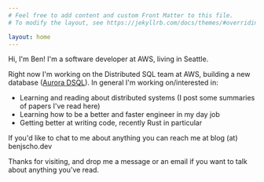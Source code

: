 ```yaml
---
# Feel free to add content and custom Front Matter to this file.
# To modify the layout, see https://jekyllrb.com/docs/themes/#overriding-theme-defaults

layout: home
---
```


Hi, I'm Ben! I'm a software developer at AWS, living in Seattle.

Right now I'm working on the Distributed SQL team at AWS, building a new 
database ([Aurora DSQL](https://aws.amazon.com/rds/aurora/dsql/)). In general 
I'm working on/interested in:
- Learning and reading about distributed systems (I post some summaries of papers I've read here)
- Learning how to be a better and faster engineer in my day job
- Getting better at writing code, recently Rust in particular

If you'd like to chat to me about anything you can reach me at blog (at)
benjscho.dev

Thanks for visiting, and drop me a message or an email if you want to talk about 
anything you've read.
